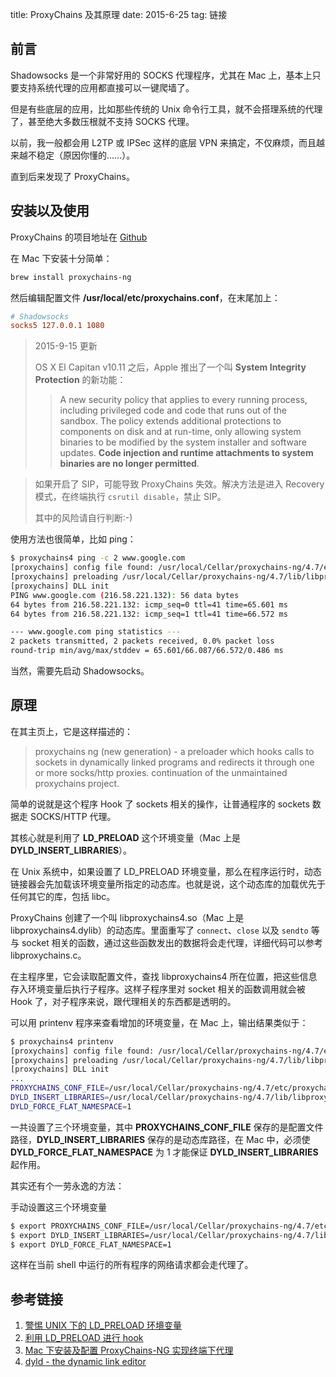 title: ProxyChains 及其原理
date: 2015-6-25
tag: 链接

## 前言

Shadowsocks 是一个非常好用的 SOCKS 代理程序，尤其在 Mac 上，基本上只要支持系统代理的应用都直接可以一键爬墙了。

但是有些底层的应用，比如那些传统的 Unix 命令行工具，就不会搭理系统的代理了，甚至绝大多数压根就不支持 SOCKS 代理。

以前，我一般都会用 L2TP 或 IPSec 这样的底层 VPN 来搞定，不仅麻烦，而且越来越不稳定（原因你懂的……）。

直到后来发现了 ProxyChains。

## 安装以及使用

ProxyChains 的项目地址在 [Github](https://github.com/rofl0r/proxychains-ng)

在 Mac 下安装十分简单：

```bash
brew install proxychains-ng
```

然后编辑配置文件 **/usr/local/etc/proxychains.conf**，在末尾加上：

``` conf
# Shadowsocks
socks5 127.0.0.1 1080
```

> 2015-9-15 更新
>
> OS X El Capitan v10.11 之后，Apple 推出了一个叫 **System Integrity Protection** 的新功能：
> > A new security policy that applies to every running process, including privileged code and code that runs out of the sandbox. The policy extends additional protections to components on disk and at run-time, only allowing system binaries to be modified by the system installer and software updates. **Code injection and runtime attachments to system binaries are no longer permitted**.

> 如果开启了 SIP，可能导致 ProxyChains 失效。解决方法是进入 Recovery 模式，在终端执行 `csrutil disable`，禁止 SIP。
>
> 其中的风险请自行判断:-)

使用方法也很简单，比如 ping：

```bash
$ proxychains4 ping -c 2 www.google.com
[proxychains] config file found: /usr/local/Cellar/proxychains-ng/4.7/etc/proxychains.conf
[proxychains] preloading /usr/local/Cellar/proxychains-ng/4.7/lib/libproxychains4.dylib
[proxychains] DLL init
PING www.google.com (216.58.221.132): 56 data bytes
64 bytes from 216.58.221.132: icmp_seq=0 ttl=41 time=65.601 ms
64 bytes from 216.58.221.132: icmp_seq=1 ttl=41 time=66.572 ms

--- www.google.com ping statistics ---
2 packets transmitted, 2 packets received, 0.0% packet loss
round-trip min/avg/max/stddev = 65.601/66.087/66.572/0.486 ms
```

当然，需要先启动 Shadowsocks。

## 原理

在其主页上，它是这样描述的：

> proxychains ng (new generation) - a preloader which hooks calls to sockets in dynamically linked programs and redirects it through one or more socks/http proxies. continuation of the unmaintained proxychains project.

简单的说就是这个程序 Hook 了 sockets 相关的操作，让普通程序的 sockets 数据走 SOCKS/HTTP 代理。

其核心就是利用了 **LD\_PRELOAD** 这个环境变量（Mac 上是 **DYLD\_INSERT\_LIBRARIES**）。

在 Unix 系统中，如果设置了 LD\_PRELOAD 环境变量，那么在程序运行时，动态链接器会先加载该环境变量所指定的动态库。也就是说，这个动态库的加载优先于任何其它的库，包括 libc。

ProxyChains 创建了一个叫 libproxychains4.so（Mac 上是 libproxychains4.dylib）的动态库。里面重写了 `connect`、`close` 以及 `sendto` 等与 socket 相关的函数，通过这些函数发出的数据将会走代理，详细代码可以参考 libproxychains.c。

在主程序里，它会读取配置文件，查找 libproxychains4 所在位置，把这些信息存入环境变量后执行子程序。这样子程序里对 socket 相关的函数调用就会被 Hook 了，对子程序来说，跟代理相关的东西都是透明的。

可以用 printenv 程序来查看增加的环境变量，在 Mac 上，输出结果类似于：

```bash
$ proxychains4 printenv
[proxychains] config file found: /usr/local/Cellar/proxychains-ng/4.7/etc/proxychains.conf
[proxychains] preloading /usr/local/Cellar/proxychains-ng/4.7/lib/libproxychains4.dylib
[proxychains] DLL init
...
PROXYCHAINS_CONF_FILE=/usr/local/Cellar/proxychains-ng/4.7/etc/proxychains.conf
DYLD_INSERT_LIBRARIES=/usr/local/Cellar/proxychains-ng/4.7/lib/libproxychains4.dylib
DYLD_FORCE_FLAT_NAMESPACE=1
```

一共设置了三个环境变量，其中 **PROXYCHAINS\_CONF\_FILE** 保存的是配置文件路径，**DYLD\_INSERT\_LIBRARIES** 保存的是动态库路径，在 Mac 中，必须使**DYLD\_FORCE\_FLAT\_NAMESPACE** 为 1 才能保证 **DYLD\_INSERT\_LIBRARIES** 起作用。

其实还有个一劳永逸的方法：

手动设置这三个环境变量

```bash
$ export PROXYCHAINS_CONF_FILE=/usr/local/Cellar/proxychains-ng/4.7/etc/proxychains.conf
$ export DYLD_INSERT_LIBRARIES=/usr/local/Cellar/proxychains-ng/4.7/lib/libproxychains4.dylib
$ export DYLD_FORCE_FLAT_NAMESPACE=1
```

这样在当前 shell 中运行的所有程序的网络请求都会走代理了。


## 参考链接

1. [警惕 UNIX 下的 LD_PRELOAD 环境变量](http://blog.csdn.net/haoel/article/details/1602108)
2. [利用 LD_PRELOAD 进行 hook](http://hbprotoss.github.io/posts/li-yong-ld_preloadjin-xing-hook.html)
3. [Mac 下安装及配置 ProxyChains-NG 实现终端下代理](http://www.dreamxu.com/proxychains-ng/)
4. [dyld - the dynamic link editor](https://developer.apple.com/library/mac/documentation/Darwin/Reference/ManPages/man1/dyld.1.html)
